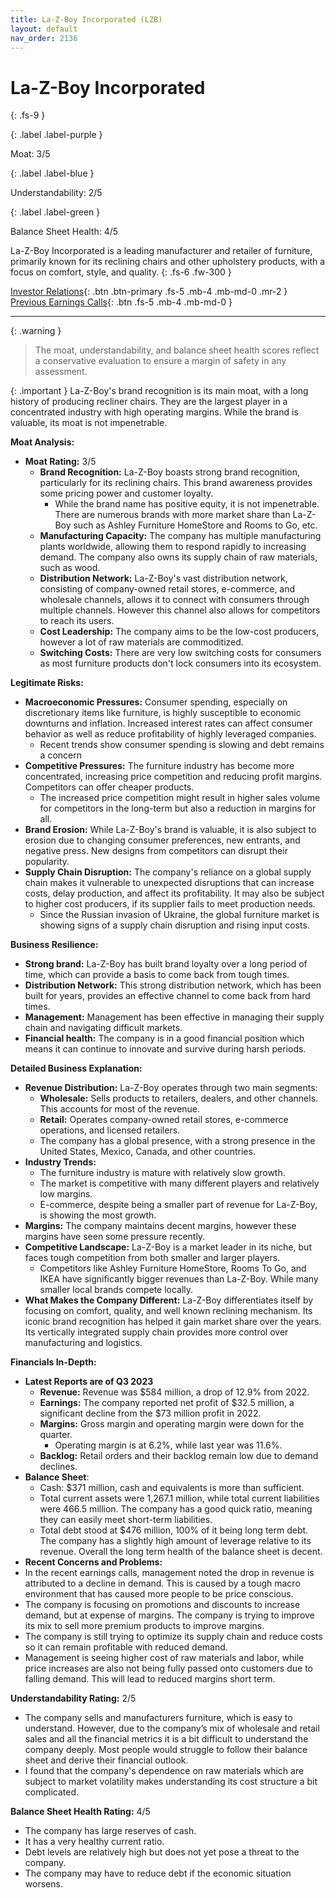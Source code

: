 ```yaml
---
title: La-Z-Boy Incorporated (LZB)
layout: default
nav_order: 2136
---
```


# La-Z-Boy Incorporated
{: .fs-9 }

{: .label .label-purple }

Moat: 3/5

{: .label .label-blue }

Understandability: 2/5

{: .label .label-green }

Balance Sheet Health: 4/5

La-Z-Boy Incorporated is a leading manufacturer and retailer of furniture, primarily known for its reclining chairs and other upholstery products, with a focus on comfort, style, and quality.
{: .fs-6 .fw-300 }

[Investor Relations](https://www.google.com/search?q=LZB+investor+relations){: .btn .btn-primary .fs-5 .mb-4 .mb-md-0 .mr-2 }
[Previous Earnings Calls](https://discountingcashflows.com/company/LZB/transcripts/){: .btn .fs-5 .mb-4 .mb-md-0 }

---

{: .warning }
>The moat, understandability, and balance sheet health scores reflect a conservative evaluation to ensure a margin of safety in any assessment.



{: .important }
La-Z-Boy's brand recognition is its main moat, with a long history of producing recliner chairs. They are the largest player in a concentrated industry with high operating margins. While the brand is valuable, its moat is not impenetrable.

**Moat Analysis:**
* **Moat Rating:** 3/5
    *   **Brand Recognition:** La-Z-Boy boasts strong brand recognition, particularly for its reclining chairs. This brand awareness provides some pricing power and customer loyalty.
        *   While the brand name has positive equity, it is not impenetrable. There are numerous brands with more market share than La-Z-Boy such as Ashley Furniture HomeStore and Rooms to Go, etc.
    *  **Manufacturing Capacity:** The company has multiple manufacturing plants worldwide, allowing them to respond rapidly to increasing demand. The company also owns its supply chain of raw materials, such as wood.
    * **Distribution Network:** La-Z-Boy's vast distribution network, consisting of company-owned retail stores, e-commerce, and wholesale channels, allows it to connect with consumers through multiple channels. However this channel also allows for competitors to reach its users.
    * **Cost Leadership:** The company aims to be the low-cost producers, however a lot of raw materials are commoditized.
    *   **Switching Costs:** There are very low switching costs for consumers as most furniture products don't lock consumers into its ecosystem.

**Legitimate Risks:**
*   **Macroeconomic Pressures:**  Consumer spending, especially on discretionary items like furniture, is highly susceptible to economic downturns and inflation. Increased interest rates can affect consumer behavior as well as reduce profitability of highly leveraged companies.
    *   Recent trends show consumer spending is slowing and debt remains a concern
*   **Competitive Pressures:** The furniture industry has become more concentrated, increasing price competition and reducing profit margins. Competitors can offer cheaper products.
    *  The increased price competition might result in higher sales volume for competitors in the long-term but also a reduction in margins for all.
*   **Brand Erosion:** While La-Z-Boy's brand is valuable, it is also subject to erosion due to changing consumer preferences, new entrants, and negative press. New designs from competitors can disrupt their popularity.
*   **Supply Chain Disruption:** The company's reliance on a global supply chain makes it vulnerable to unexpected disruptions that can increase costs, delay production, and affect its profitability. It may also be subject to higher cost producers, if its supplier fails to meet production needs.
     *   Since the Russian invasion of Ukraine, the global furniture market is showing signs of a supply chain disruption and rising input costs.

**Business Resilience:**
*  **Strong brand:** La-Z-Boy has built brand loyalty over a long period of time, which can provide a basis to come back from tough times.
* **Distribution Network:** This strong distribution network, which has been built for years, provides an effective channel to come back from hard times.
* **Management:** Management has been effective in managing their supply chain and navigating difficult markets.
* **Financial health:** The company is in a good financial position which means it can continue to innovate and survive during harsh periods.

**Detailed Business Explanation:**
*   **Revenue Distribution:** La-Z-Boy operates through two main segments:
    *   **Wholesale:** Sells products to retailers, dealers, and other channels. This accounts for most of the revenue.
    *   **Retail:** Operates company-owned retail stores, e-commerce operations, and licensed retailers.
    *   The company has a global presence, with a strong presence in the United States, Mexico, Canada, and other countries.
*  **Industry Trends:** 
    *  The furniture industry is mature with relatively slow growth.
    *  The market is competitive with many different players and relatively low margins.
    * E-commerce, despite being a smaller part of revenue for La-Z-Boy, is showing the most growth.
*   **Margins:** The company maintains decent margins, however these margins have seen some pressure recently.
*   **Competitive Landscape:** La-Z-Boy is a market leader in its niche, but faces tough competition from both smaller and larger players.
    *   Competitors like Ashley Furniture HomeStore, Rooms To Go, and IKEA have significantly bigger revenues than La-Z-Boy. While many smaller local brands compete locally.
* **What Makes the Company Different:** La-Z-Boy differentiates itself by focusing on comfort, quality, and well known reclining mechanism. Its iconic brand recognition has helped it gain market share over the years. Its vertically integrated supply chain provides more control over manufacturing and logistics.

**Financials In-Depth:**
*   **Latest Reports are of Q3 2023**
    *  **Revenue:** Revenue was $584 million, a drop of 12.9% from 2022. 
    *  **Earnings:** The company reported net profit of $32.5 million, a significant decline from the $73 million profit in 2022.
    *  **Margins:** Gross margin and operating margin were down for the quarter.
         *  Operating margin is at 6.2%, while last year was 11.6%.
    *  **Backlog:**  Retail orders and their backlog remain low due to demand declines.
*  **Balance Sheet**:
     *  Cash: $371 million, cash and equivalents is more than sufficient.
      * Total current assets were 1,267.1 million, while total current liabilities were 466.5 million. The company has a good quick ratio, meaning they can easily meet short-term liabilities.
    * Total debt stood at $476 million, 100% of it being long term debt. The company has a slightly high amount of leverage relative to its revenue. Overall the long term health of the balance sheet is decent.
*   **Recent Concerns and Problems:**
   * In the recent earnings calls, management noted the drop in revenue is attributed to a decline in demand. This is caused by a tough macro environment that has caused more people to be price conscious.
   * The company is focusing on promotions and discounts to increase demand, but at expense of margins. The company is trying to improve its mix to sell more premium products to improve margins.
   * The company is still trying to optimize its supply chain and reduce costs so it can remain profitable with reduced demand.
   * Management is seeing higher cost of raw materials and labor, while price increases are also not being fully passed onto customers due to falling demand. This will lead to reduced margins short term.

**Understandability Rating:** 2/5
*   The company sells and manufacturers furniture, which is easy to understand. However, due to the company’s mix of wholesale and retail sales and all the financial metrics it is a bit difficult to understand the company deeply. Most people would struggle to follow their balance sheet and derive their financial outlook.
*   I found that the company's dependence on raw materials which are subject to market volatility makes understanding its cost structure a bit complicated.

**Balance Sheet Health Rating:** 4/5
*  The company has large reserves of cash.
 * It has a very healthy current ratio.
*   Debt levels are relatively high but does not yet pose a threat to the company.
  * The company may have to reduce debt if the economic situation worsens.

